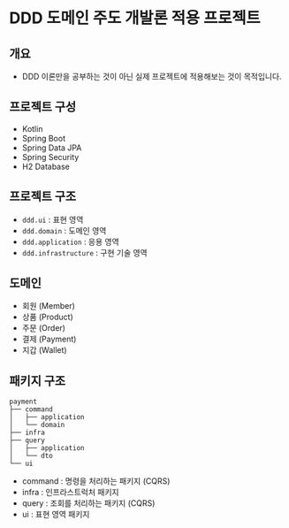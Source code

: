 # DDD 도메인 주도 개발론 적용 프로젝트

## 개요
- DDD 이론만을 공부하는 것이 아닌 실제 프로젝트에 적용해보는 것이 목적입니다.

## 프로젝트 구성
- Kotlin
- Spring Boot
- Spring Data JPA
- Spring Security
- H2 Database

## 프로젝트 구조
- `ddd.ui` : 표현 영역
- `ddd.domain` : 도메인 영역
- `ddd.application` : 응용 영역
- `ddd.infrastructure` : 구현 기술 영역

## 도메인
- 회원 (Member)
- 상품 (Product)
- 주문 (Order)
- 결제 (Payment)
- 지갑 (Wallet)

## 패키지 구조
```agsl
payment
├── command
│   ├── application
│   └── domain
├── infra
├── query
│   ├── application
│   └── dto
└── ui
```

- command : 명령을 처리하는 패키지 (CQRS)
- infra : 인프라스트럭처 패키지
- query : 조회를 처리하는 패키지 (CQRS)
- ui : 표현 영역 패키지